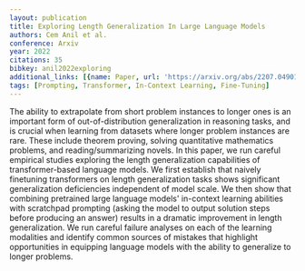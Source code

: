 ```yaml
---
layout: publication
title: Exploring Length Generalization In Large Language Models
authors: Cem Anil et al.
conference: Arxiv
year: 2022
citations: 35
bibkey: anil2022exploring
additional_links: [{name: Paper, url: 'https://arxiv.org/abs/2207.04901'}]
tags: [Prompting, Transformer, In-Context Learning, Fine-Tuning]
---
```

The ability to extrapolate from short problem instances to longer ones is an
important form of out-of-distribution generalization in reasoning tasks, and is
crucial when learning from datasets where longer problem instances are rare.
These include theorem proving, solving quantitative mathematics problems, and
reading/summarizing novels. In this paper, we run careful empirical studies
exploring the length generalization capabilities of transformer-based language
models. We first establish that naively finetuning transformers on length
generalization tasks shows significant generalization deficiencies independent
of model scale. We then show that combining pretrained large language models'
in-context learning abilities with scratchpad prompting (asking the model to
output solution steps before producing an answer) results in a dramatic
improvement in length generalization. We run careful failure analyses on each
of the learning modalities and identify common sources of mistakes that
highlight opportunities in equipping language models with the ability to
generalize to longer problems.